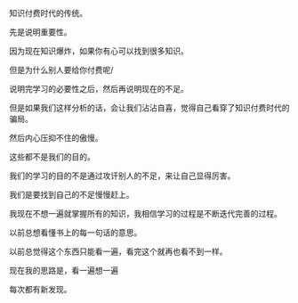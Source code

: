 知识付费时代的传统。

先是说明重要性。

因为现在知识爆炸，如果你有心可以找到很多知识。

但是为什么别人要给你付费呢/

说明完学习的必要性之后，然后再说明现在的不足。



但是如果我们这样分析的话，会让我们沾沾自喜，觉得自己看穿了知识付费时代的骗局。

然后内心压抑不住的傲慢。

这些都不是我们的目的。

我们的学习的目的不是通过攻讦别人的不足，来让自己显得厉害。

我们是要找到自己的不足慢慢赶上。



我现在不想一遍就掌握所有的知识，我相信学习的过程是不断迭代完善的过程。

以前总想看懂书上的每一句话的意思。

以前总觉得这个东西只能看一遍，看完这个就再也看不到一样。

现在我的思路是，看一遍想一遍

每次都有新发现。

